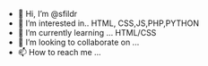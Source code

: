 - 👋 Hi, I’m @sfildr
- 👀 I’m interested in.. HTML, CSS,JS,PHP,PYTHON
- 🌱 I’m currently learning ... HTML/CSS
- 💞️ I’m looking to collaborate on ...
- 📫 How to reach me ...

<!---
sfildr/sfildr is a ✨ special ✨ repository because its `README.md` (this file) appears on your GitHub profile.
You can click the Preview link to take a look at your changes.
--->
